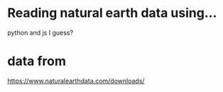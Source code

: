 # Reading natural earth data using...

python and js I guess?

# data from

https://www.naturalearthdata.com/downloads/

